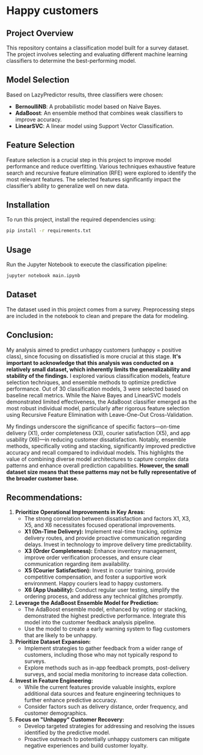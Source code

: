 # Happy customers

## Project Overview

This repository contains a classification model built for a survey dataset. The project involves selecting and evaluating different machine learning classifiers to determine the best-performing model.

## Model Selection

Based on LazyPredictor results, three classifiers were chosen:

- **BernoulliNB**: A probabilistic model based on Naive Bayes.
- **AdaBoost**: An ensemble method that combines weak classifiers to improve accuracy.
- **LinearSVC**: A linear model using Support Vector Classification.

## Feature Selection

Feature selection is a crucial step in this project to improve model performance and reduce overfitting. Various techniques exhaustive feature search and recursive feature elimination (RFE) were explored to identify the most relevant features. The selected features significantly impact the classifier’s ability to generalize well on new data.

## Installation

To run this project, install the required dependencies using:

```bash
pip install -r requirements.txt
```

## Usage

Run the Jupyter Notebook to execute the classification pipeline:

```bash
jupyter notebook main.ipynb
```

## Dataset

The dataset used in this project comes from a survey. Preprocessing steps are included in the notebook to clean and prepare the data for modeling.

## Conclusion:

My analysis aimed to predict unhappy customers (unhappy = positive class), since focusing on dissatisfied is more crucial at this stage. **It's important to acknowledge that this analysis was conducted on a relatively small dataset, which inherently limits the generalizability and stability of the findings.** I explored various classification models, feature selection techniques, and ensemble methods to optimize predictive performance. Out of 30 classification models, 3 were selected based on baseline recall metrics. While the Naive Bayes and LinearSVC models demonstrated limited effectiveness, the AdaBoost classifier emerged as the most robust individual model, particularly after rigorous feature selection using Recursive Feature Elimination with Leave-One-Out Cross-Validation.

My findings underscore the significance of specific factors—on-time delivery (X1), order completeness (X3), courier satisfaction (X5), and app usability (X6)—in reducing customer dissatisfaction. Notably, ensemble methods, specifically voting and stacking, significantly improved predictive accuracy and recall compared to individual models. This highlights the value of combining diverse model architectures to capture complex data patterns and enhance overall prediction capabilities. **However, the small dataset size means that these patterns may not be fully representative of the broader customer base.**

## Recommendations:

1.  **Prioritize Operational Improvements in Key Areas:**
    * The strong correlation between dissatisfaction and factors X1, X3, X5, and X6 necessitates focused operational improvements.
    * **X1 (On-Time Delivery):** Implement real-time tracking, optimize delivery routes, and provide proactive communication regarding delays. Invest in technology to improve delivery time predictability.
    * **X3 (Order Completeness):** Enhance inventory management, improve order verification processes, and ensure clear communication regarding item availability.
    * **X5 (Courier Satisfaction):** Invest in courier training, provide competitive compensation, and foster a supportive work environment. Happy couriers lead to happy customers.
    * **X6 (App Usability):** Conduct regular user testing, simplify the ordering process, and address any technical glitches promptly.
2.  **Leverage the AdaBoost Ensemble Model for Prediction:**
    * The AdaBoost ensemble model, enhanced by voting or stacking, demonstrated the highest predictive performance. Integrate this model into the customer feedback analysis pipeline.
    * Use the model to create a early warning system to flag customers that are likely to be unhappy. 
3.  **Prioritize Dataset Expansion:**
    * Implement strategies to gather feedback from a wider range of customers, including those who may not typically respond to surveys.
    * Explore methods such as in-app feedback prompts, post-delivery surveys, and social media monitoring to increase data collection.
4.  **Invest in Feature Engineering:**
    * While the current features provide valuable insights, explore additional data sources and feature engineering techniques to further enhance predictive accuracy.
    * Consider factors such as delivery distance, order frequency, and customer demographics.
6.  **Focus on "Unhappy" Customer Recovery:**
    * Develop targeted strategies for addressing and resolving the issues identified by the predictive model.
    * Proactive outreach to potentially unhappy customers can mitigate negative experiences and build customer loyalty.